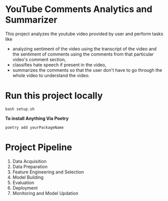 # YouTube Comments Analytics and Summarizer

This project analyzes the youtube video provided by user and perform tasks like 
 - analyzing sentiment of the video using the transcript of the video and the sentiment of comments using the comments from that particular video's comment section,
 - classifies hate speech if present in the video,
 - summarizes the comments so that the user don't have to go through the whole video to understand the video.

# Run this project locally

```
bash setup.sh
```

**To install Anything Via Poetry**

```
poetry add yourPackageName
```

# Project Pipeline

1. Data Acquisition
2. Data Preparation
3. Feature Engineering and Selection
4. Model Building
5. Evaluation
6. Deployment
7. Monitoring and Model Updation

